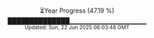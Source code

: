 <p align="center">
⏳Year Progress (47.19 %)<br>
██████████████▁▁▁▁▁▁▁▁▁▁▁▁▁▁▁▁ <br>
<sub>Updated: Sun, 22 Jun 2025 06:03:48 GMT</sub>
</p>

